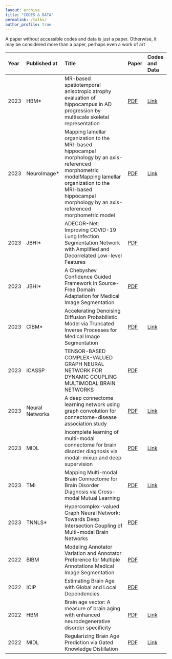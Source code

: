 ```yaml
---
layout: archive
title: "CODES & DATA"
permalink: /talks/
author_profile: true
---
```

A paper without accessible codes and data is just a paper. Otherwise, it may be considered more than a paper, perhaps even a work of art

|Year| Published at| Title|Paper|Codes and Data|
|:----|:----|:----|:----|:----|
|2023|HBM* |MR-based spatiotemporal anisotropic atrophy evaluation of hippocampus in AD progression by multiscale skeletal representation|[PDF](https:///Nit-Hit.github.io/paper-code/paper/01.pdf)|[Link](https://github.com/calliegao/m-s-rep) |
|2023|NeuroImage* |Mapping lamellar organization to the MRI-based hippocampal morphology by an axis-referenced morphometric modelMapping lamellar organization to the MRI-based hippocampal morphology by an axis-referenced morphometric model|[PDF](https:///Nit-Hit.github.io/paper-code/paper/02.pdf)|[Link](https://github.com/calliegao/ARMM) |
|2023|JBHI* |ADECOR-Net: Improving COVID-19 Lung Infection Segmentation Network with Amplified and Decorrelated Low-level Features|[PDF](https:///Nit-Hit.github.io/paper-code/paper/03.pdf)| |
|2023|JBHI* |A Chebyshev Confidence Guided Framework in Source-Free Domain Adaptation for Medical Image Segmentation|[PDF](https:///Nit-Hit.github.io/paper-code/paper/04.pdf)| |
|2023|CIBM* |Accelerating Denoising Diffusion Probabilistic Model via Truncated Inverse Processes for Medical Image Segmentation|[PDF](https:///Nit-Hit.github.io/paper-code/paper/05.pdf)|[Link](https://github.com/Guoxt/ADDPM)  |
|2023|ICASSP|TENSOR-BASED COMPLEX-VALUED GRAPH NEURAL NETWORK FOR DYNAMIC COUPLING MULTIMODAL BRAIN NETWORKS|[PDF](https:///Nit-Hit.github.io/paper-code/paper/06.pdf)| |
|2023|Neural Networks|A deep connectome learning network using graph convolution for connectome-disease association study|[PDF](https:///Nit-Hit.github.io/paper-code/paper/07.pdf)|[Link](https://github.com/podismine/MDCN)  |
|2023|MIDL|Incomplete learning of multi-modal connectome for brain disorder diagnosis via modal-mixup and deep supervision|[PDF](https:///Nit-Hit.github.io/paper-code/paper/08.pdf)|[Link](https://github.com/podismine/IncompleteModality)  |
|2023|TMI|Mapping Multi-modal Brain Connectome for Brain Disorder Diagnosis via Cross-modal Mutual Learning|[PDF](https:///Nit-Hit.github.io/paper-code/paper/09.pdf)|[Link](https://github.com/podismine/Cross-GNN.)  |
|2023|TNNLS*|Hypercomplex-valued Graph Neural Network: Towards Deep Intersection Coupling of Multi-modal Brain Networks|[PDF](https:///Nit-Hit.github.io/paper-code/paper/10.pdf)| |
|2022|BIBM|Modeling Annotator Variation and Annotator Preference for Multiple Annotations Medical Image Segmentation|[PDF](https:///Nit-Hit.github.io/paper-code/paper/11.pdf)| |
|2022|ICIP|Estimating Brain Age with Global and Local Dependencies|[PDF](https:///Nit-Hit.github.io/paper-code/paper/12.pdf)| |
|2022|HBM|Brain age vector: A measure of brain aging with enhanced neurodegenerative disorder specificity|[PDF](https:///Nit-Hit.github.io/paper-code/paper/13.pdf)|[Link](https://github.com/Kecici/Brain-age-vector-construction.git.) |
|2022|MIDL|Regularizing Brain Age Prediction via Gated Knowledge Distillation|[PDF](https:///Nit-Hit.github.io/paper-code/paper/14.pdf)|[Link](https://github.com/podismine/BrainAgeReg) |
